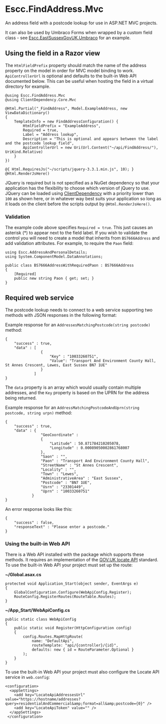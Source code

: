 # Escc.FindAddress.Mvc

An address field with a postcode lookup for use in ASP.NET MVC projects.

It can also be used by Umbraco Forms when wrapped by a custom field class - see [Escc.EastSussexGovUK.Umbraco](https://github.com/east-sussex-county-council/Escc.EastSussexGovUK.Umbraco) for an example.

## Using the field in a Razor view

The `HtmlFieldPrefix` property should match the name of the address property on the model in order for MVC model binding to work. `ApiControllerUrl` is optional and defaults to the built-in Web API documented below. This can be useful when hosting the field in a virtual directory for example.

	@using Escc.FindAddress.Mvc
	@using ClientDependency.Core.Mvc

 	@Html.Partial("_FindAddress", Model.ExampleAddress, new ViewDataDictionary()
    {
    	TemplateInfo = new FindAddressConfiguration() { 
			HtmlFieldPrefix = "ExampleAddress", 
			Required = true, 
			Label = "Address lookup",
			Description = "This is optional and appears between the label and the postcode lookup field",
			ApiControllerUrl = new Uri(Url.Content("~/api/FindAddress/"), UriKind.Relative)
		}
    })

	@{ Html.RequiresJs("~/scripts/jquery-3.3.1.min.js", 10); }
	@Html.RenderJsHere()

JQuery is required but is not specified as a NuGet dependency so that your application has the flexibility to choose which version of jQuery to use. JQuery can be loaded using [ClientDependency](http://github.com/shazwazza/clientdependency) with a priority lower than `100` as shown here, or in whatever way best suits your application so long as it loads on the client before the scripts output by `@Html.RenderJsHere()`.

### Validation

The example code above specifies `Required = true`. This just causes an asterisk (*) to appear next to the field label. If you wish to validate the control you will need to create a model that inherits from `BS7666Address` and add validation attributes. For example, to require the `Paon` field:

	using Escc.AddressAndPersonalDetails;
	using System.ComponentModel.DataAnnotations;

	public class BS7666AddressWithRequiredPaon : BS7666Address
    {
        [Required]
        public new string Paon { get; set; }
    }

## Required web service

The postcode lookup needs to connect to a web service supporting two methods with JSON responses in the following format:

Example response for an `AddressesMatchingPostcode(string postcode)` method:

	{
		"success" : true,
		"data" : [
					{ 
						"Key" : "10033260751",
						"Value": "Transport And Environment County Hall, St Annes Crescent, Lewes, East Sussex BN7 1UE"
					}
				 ]
	}

The `data` property is an array which would usually contain multiple addresses, and the `Key` property is based on the UPRN for the address being returned.

Example response for an `AddressMatchingPostcodeAndUprn(string postcode, string urpn)` method:

	{
		"success" : true,
		"data" : {
					"GeoCoordinate" : 
					{
						"Latitude" : 50.871784210205078,
						"Longitude" : 0.00089050002861768007
					},
					"Saon" : "",
					"Paon" : "Transport And Environment County Hall",
					"StreetName" : "St Annes Crescent",
					"Locality" : "",
					"Town" : "Lewes",
					"AdministrativeArea" : "East Sussex",
					"Postcode" : "BN7 1UE",
					"Usrn" : "23301449",
					"Uprn" : "10033260751"
				}
	}

An error response looks like this:

	{
		"success" : false,
		"responseText" : "Please enter a postcode."
	}

### Using the built-in Web API
There is a Web API installed with the package which supports these methods. It requires an implementation of the [GOV.UK locate API](https://github.com/alphagov/locate-api) standard. To use the built-in Web API your project must set up the route:

**~/Global.asax.cs**

	protected void Application_Start(object sender, EventArgs e)
    {
        GlobalConfiguration.Configure(WebApiConfig.Register);
        RouteConfig.RegisterRoutes(RouteTable.Routes);
    }

**~/App_Start/WebApiConfig.cs**

	public static class WebApiConfig
    {
        public static void Register(HttpConfiguration config)
        {
            config.Routes.MapHttpRoute(
                name: "DefaultApi",
                routeTemplate: "api/{controller}/{id}",
                defaults: new { id = RouteParameter.Optional }
            );
        }
    }

To use the built-in Web API your project must also configure the Locate API service in `web.config`:

	<configuration>
	  <appSettings>
	    <add key="LocateApiAddressesUrl" value="https://hostname/addresses?query=residentialAndCommercial&amp;format=all&amp;postcode={0}" />
	    <add key="LocateApiToken" value="" />
	  </appSettings>
	 </configuration>

